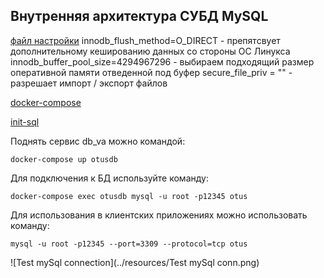 ## Внутренняя архитектура СУБД MySQL 

[файл настройки](/resources/custom.conf/my.cnf)
innodb_flush_method=O_DIRECT - препятсвует дополнительному кешированию данных со стороны ОС Линукса
innodb_buffer_pool_size=4294967296 - выбираем подходящий размер оперативной памяти отведенной под буфер
secure_file_priv = "" - разрешает импорт / экспорт файлов 
 
[docker-compose](/resources/docker-compose.yml)

[init-sql](/resources/init.sql)

Поднять сервис db_va можно командой:

`docker-compose up otusdb`

Для подключения к БД используйте команду:

`docker-compose exec otusdb mysql -u root -p12345 otus`

Для использования в клиентских приложениях можно использовать команду:

`mysql -u root -p12345 --port=3309 --protocol=tcp otus`

![Test mySql connection](../resources/Test mySql conn.png)

